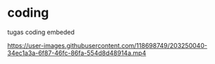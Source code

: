 # coding
tugas coding embeded


https://user-images.githubusercontent.com/118698749/203250040-34ec1a3a-6f87-46fc-86fa-554d8d48914a.mp4

